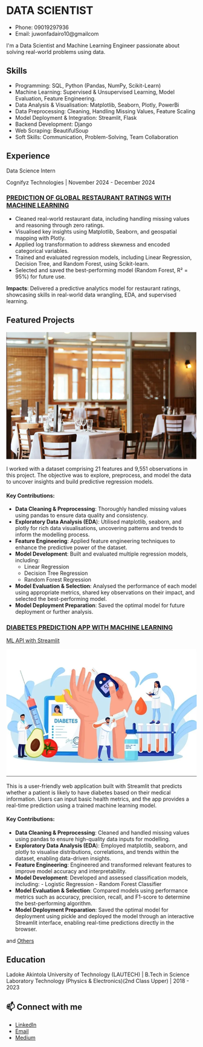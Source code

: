 # DATA SCIENTIST
- Phone: 09019297936
- Email: juwonfadairo10@gmailcom

I'm a Data Scientist and Machine Learning Engineer passionate about solving real-world problems using data.

## Skills
- Programming: SQL, Python (Pandas, NumPy, Scikit-Learn)
- Machine Learning: Supervised & Unsupervised Learning, Model Evaluation, Feature Engineering.
- Data Analysis & Visualisation: Matplotlib, Seaborn, Plotly, PowerBi
- Data Preprocessing: Cleaning, Handling Missing Values, Feature Scaling
- Model Deployment & Integration: Streamlit, Flask
- Backend Development: Django
- Web Scraping: BeautifulSoup
- Soft Skills: Communication, Problem-Solving, Team Collaboration

## Experience
Data Science Intern

Cognifyz Technologies | November 2024 - December 2024
### [PREDICTION OF GLOBAL RESTAURANT RATINGS WITH MACHINE LEARNING](https://github.com/Jaywestty/Restuarant-rating-Capstone-Project.git)
- Cleaned real-world restaurant data, including handling missing values and reasoning through zero ratings.
- Visualised key insights using Matplotlib, Seaborn, and geospatial mapping with Plotly.
- Applied log transformation to address skewness and encoded categorical variables.
- Trained and evaluated regression models, including Linear Regression, Decision Tree, and Random Forest, using Scikit-learn.
- Selected and saved the best-performing model (Random Forest, R² = 95%) for future use.

**Impacts**: Delivered a predictive analytics model for restaurant ratings, showcasing skills in real-world data wrangling, EDA, and supervised learning.

## Featured Projects

<p align="center">
  <img src="images/restaurants.png" width="600"/>
</p>
  I worked with a dataset comprising 21 features and 9,551 observations in this project. The objective was to explore, preprocess, and model the data to uncover insights and build predictive regression models.

#### Key Contributions:
  - **Data Cleaning & Preprocessing**: Thoroughly handled missing values using pandas to ensure data quality and consistency.
  - **Exploratory Data Analysis (EDA**): Utilised matplotlib, seaborn, and plotly for rich data visualisations, uncovering patterns and trends to inform the modelling process.
  - **Feature Engineering**: Applied feature engineering techniques to enhance the predictive power of the dataset.
  - **Model Development**: Built and evaluated multiple regression models, including:
      - Linear Regression
      - Decision Tree Regression
      - Random Forest Regression
  - **Model Evaluation & Selection**: Analysed the performance of each model using appropriate metrics, shared key observations on their impact, and selected the best-performing model.
  - **Model Deployment Preparation**: Saved the optimal model for future deployment or further analysis.
  
### [DIABETES PREDICTION APP WITH MACHINE LEARNING](https://github.com/Jaywestty/DIABETES-MACHINE-LEARNING-PREDICTION-APP.git)

[ML API with Streamlit](https://jaywestty-diabetes-machine-learning-prediction-app-app-pnu8yg.streamlit.app/)
<p align="center">
  <img src="images/Dbimage.png" width="600"/>
</p>
  
This is a user-friendly web application built with Streamlit that predicts whether a patient is likely to have diabetes based on their medical information. Users can input basic health metrics, and the app provides a real-time prediction using a trained machine learning model.

#### Key Contributions:
- **Data Cleaning & Preprocessing**: Cleaned and handled missing values using pandas to ensure high-quality data inputs for modelling.
- **Exploratory Data Analysis (EDA**): Employed matplotlib, seaborn, and plotly to visualise distributions, correlations, and trends within the dataset, enabling data-driven insights.
- **Feature Engineering**: Engineered and transformed relevant features to improve model accuracy and interpretability.
- **Model Development**: Developed and assessed classification models, including:
      - Logistic Regression
      - Random Forest Classifier
- **Model Evaluation & Selection**: Compared models using performance metrics such as accuracy, precision, recall, and F1-score to determine the best-performing algorithm.
- **Model Deployment Preparation**: Saved the optimal model for deployment using pickle and deployed the model through an interactive Streamlit interface, enabling real-time predictions directly in the browser.

and [Others](https://github.com/Jaywestty)

## Education

Ladoke Akintola University of Technology (LAUTECH) | B.Tech in Science Laboratory Technology (Physics & Electronics)(2nd Class Upper) | 2018 - 2023

## 📫 Connect with me
- [LinkedIn](www.linkedin.com/in/oluwajuwon-f-27b132248)
- [Email](juwonfadairo10@gmail.com)
- [Medium](https://medium.com/@juwonfadairo13)
